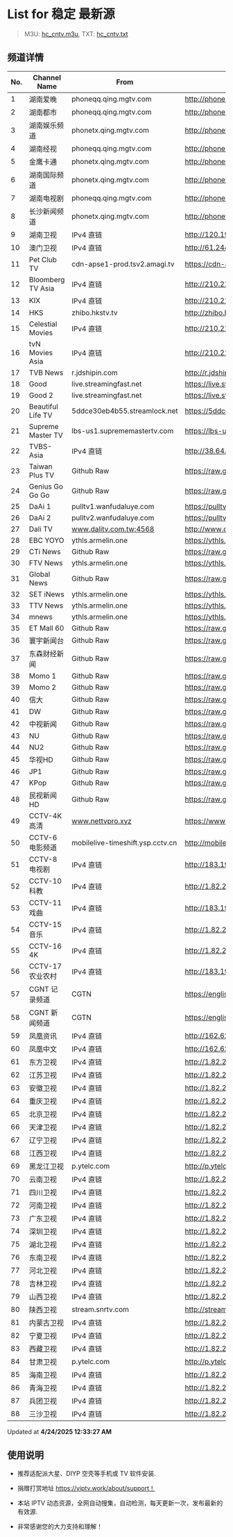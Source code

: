 # List for **稳定 最新源**

> M3U: [hc_cntv.m3u](./hc_cntv.m3u ), TXT: [hc_cntv.txt](./txt/hc_cntv.txt )

## 频道详情

| No. | Channel Name | From | Source |
| --- | ------------ | ---- | ------ |
| 1 | 湖南爱晚 | phoneqq.qing.mgtv.com | <http://phoneqq.qing.mgtv.com/nn_live/nn_x64/dWlwPTEwMy4zOS4yMjYuMTAwJnFpZD0mY2RuZXhfaWQ9cXFfcGhvbmVfbGl2ZSZzPWMyMDEzYjFhMmJhMjQwZmE0OWExM2E3YTgwODljYWQ0JnVpZD0mdXVpZD01ODkxNmU5ZTQwNDMwYTFlZDc5NGI4NWQyYWE5ZjJjYi02NzI3ZTI2NCZ2PTImYXM9MCZlcz0xNzQ1NDEwMDgx/HNGGMPP360.m3u8> |
| 2 | 湖南都市 | phoneqq.qing.mgtv.com | <http://phoneqq.qing.mgtv.com/nn_live/nn_x64/dWlwPTEwMy4zOS4yMjYuMTAwJnFpZD0mY2RuZXhfaWQ9cXFfcGhvbmVfbGl2ZSZzPTM2MTUxMjRkNjhhMWM3MTYwYTU0NDk0NzRiZGE4NWRjJnVpZD0mdXVpZD0yODE1NGE3YTA0MmM1Y2VjYmMyMTIxMGY0MTkyMDdlYy02NzI3ZTI2NCZ2PTImYXM9MCZlcz0xNzQ1Mzk4Nzg4/HNDSMPP360.m3u8> |
| 3 | 湖南娱乐频道 | phonetx.qing.mgtv.com | <http://phonetx.qing.mgtv.com/nn_live/nn_x64/dWlwPTEwMy4zOS4yMjYuMTAwJnFpZD0mY2RuZXhfaWQ9dHhfcGhvbmVfbGl2ZSZzPTZhMGFlZmE4YTgxYTg1ZGQwZTFhY2FkYTczNThhZTA2JnVpZD0mdXVpZD02MmFhMjA0ODQyNjE2YmY3ZDgyNzJhZDMzMmM1ZDA2Yy02NzI3ZTI2NCZ2PTImYXM9MCZlcz0xNzQ1NDAzOTA0/HNYLMPP360.m3u8> |
| 4 | 湖南经视 | phoneqq.qing.mgtv.com | <http://phoneqq.qing.mgtv.com/nn_live/nn_x64/dWlwPTEwMy4zOS4yMjYuMTAwJnFpZD0mY2RuZXhfaWQ9cXFfcGhvbmVfbGl2ZSZzPWQ3MmI2MDI3OGYyMmNjMDNiMGY5NzkwMGY2MjYwZGM2JnVpZD0mdXVpZD1jZDdhMWU3ZWJlMjAzM2EzZDIyZDU0NzJlMDViOTkxZC02NzI3ZTI2NCZ2PTImYXM9MCZlcz0xNzQ1NDA1NzE3/HNJSMPP360.m3u8> |
| 5 | 金鹰卡通 | phonetx.qing.mgtv.com | <http://phonetx.qing.mgtv.com/nn_live/nn_x64/dWlwPTEwMy4zOS4yMjYuMTAwJnFpZD0mY2RuZXhfaWQ9dHhfcGhvbmVfbGl2ZSZzPTljMjZjZmNhYWFjMDdjZGE0MzBmNjY4ODljNmYyMDc4JnVpZD0mdXVpZD0zMTk4ZTJkZmRiZWJhZDhlZjM0ODQyZTQxN2I1MTAxNS02NzI3ZTI2NCZ2PTImYXM9MCZlcz0xNzQ1MzkyODAy/JYKTMPP360.m3u8> |
| 6 | 湖南国际频道 | phonetx.qing.mgtv.com | <http://phonetx.qing.mgtv.com/nn_live/nn_x64/dWlwPTEwMy4zOS4yMjYuMTAwJnFpZD0mY2RuZXhfaWQ9dHhfcGhvbmVfbGl2ZSZzPTQxNjJiYzBlNzFjNmJkYjY5ZWVjNmQyMjQ5NjBjMzc2JnVpZD0mdXVpZD02NTI0NTJmN2JjNDY4OTUyMGNlOTIwMTMyMjE4ODgyMi02NzI3ZTI2NCZ2PTImYXM9MCZlcz0xNzQ1NDEyOTI0/HNGJMPP360.m3u8> |
| 7 | 湖南电视剧 | phoneqq.qing.mgtv.com | <http://phoneqq.qing.mgtv.com/nn_live/nn_x64/dWlwPTEwMy4zOS4yMjYuMTAwJnFpZD0mY2RuZXhfaWQ9cXFfcGhvbmVfbGl2ZSZzPWRiMzNiOWExOTM0N2RlMDdlMzg3MWFhNTE1OGRkNTBlJnVpZD0mdXVpZD1lY2VkZTA3Y2IzMmQ5Y2I0OGYyYWMyNTE1NzFjMDM4ZS02NzI3ZTI2NCZ2PTImYXM9MCZlcz0xNzQ1NDAwMjgy/HNDSJMPP360.m3u8> |
| 8 | 长沙新闻频道 | phonetx.qing.mgtv.com | <http://phonetx.qing.mgtv.com/nn_live/nn_x64/dWlwPTEwMy4zOS4yMjYuMTAwJnFpZD0mY2RuZXhfaWQ9dHhfcGhvbmVfbGl2ZSZzPTgwOTc4YjJhNTQ5MmYyZWE5NTIzMzkyNzUxZmUyZjJlJnVpZD0mdXVpZD04MDNhZWRhZDhjNzUzNDZiY2U4NWM2ZjQ4NGMyZmYyOS02NzI3ZTI2NCZ2PTImYXM9MCZlcz0xNzQ1NDA4NzA2/CSXWMPP360.m3u8> |
| 9 | 湖南卫视 | IPv4 直链 | <http://120.196.232.43:8088/rrs03.hw.gmcc.net/PLTV/651/224/3221226698/1.m3u8> |
| 10 | 澳门卫视 | IPv4 直链 | <http://61.244.22.4/ch1/ch1.live/playlist.m3u8> |
| 11 | Pet Club TV | cdn-apse1-prod.tsv2.amagi.tv | <https://cdn-apse1-prod.tsv2.amagi.tv/linear/amg01076-lightningintern-petclub-samsungnz/playlist.m3u8> |
| 12 | Bloomberg TV Asia | IPv4 直链 | <http://210.210.155.37/dr9445/h/h03/index.m3u8> |
| 13 | KIX | IPv4 直链 | <http://210.210.155.37/dr9445/h/h07/index.m3u8> |
| 14 | HKS | zhibo.hkstv.tv | <http://zhibo.hkstv.tv/livestream/mutfysrq/playlist.m3u8> |
| 15 | Celestial Movies | IPv4 直链 | <http://210.210.155.37/dr9445/h/h14/index.m3u8> |
| 16 | tvN Movies Asia | IPv4 直链 | <http://210.210.155.37/dr9445/h/h21/index.m3u8> |
| 17 | TVB News | r.jdshipin.com | <http://r.jdshipin.com/CkuBd> |
| 18 | Good | live.streamingfast.net | <https://live.streamingfast.net/osmflivech1.m3u8> |
| 19 | Good 2 | live.streamingfast.net | <https://live.streamingfast.net/osmflivech2.m3u8> |
| 20 | Beautiful Life TV | 5ddce30eb4b55.streamlock.net | <https://5ddce30eb4b55.streamlock.net/bltvhd/bltv1/playlist.m3u8> |
| 21 | Supreme Master TV | lbs-us1.suprememastertv.com | <https://lbs-us1.suprememastertv.com/720p.m3u8> |
| 22 | TVBS-Asia | IPv4 直链 | <http://38.64.72.148/hls/modn/list/4005/playlist.m3u8> |
| 23 | Taiwan Plus TV | Github Raw | <https://raw.githubusercontent.com/ChiSheng9/iptv/master/TV78.m3u8> |
| 24 | Genius Go Go Go | Github Raw | <https://raw.githubusercontent.com/ChiSheng9/iptv/master/TV26.m3u8> |
| 25 | DaAi 1 | pulltv1.wanfudaluye.com | <https://pulltv1.wanfudaluye.com/live/tv1.m3u8> |
| 26 | DaAi 2 | pulltv2.wanfudaluye.com | <https://pulltv2.wanfudaluye.com/live/tv2.m3u8> |
| 27 | Dali TV | www.dalitv.com.tw:4568 | <http://www.dalitv.com.tw:4568/live/dali/index.m3u8> |
| 28 | EBC YOYO | ythls.armelin.one | <https://ythls.armelin.one/channel/UCiWRSesvSYmY7YOyz0tv_zQ.m3u8> |
| 29 | CTi News | Github Raw | <https://raw.githubusercontent.com/ChiSheng9/iptv/master/TV28.m3u8> |
| 30 | FTV News | ythls.armelin.one | <https://ythls.armelin.one/channel/UC2VmWn8dAqkzlQqvy02E1PA.m3u8> |
| 31 | Global News | Github Raw | <https://raw.githubusercontent.com/ChiSheng9/iptv/master/TV02.m3u8> |
| 32 | SET iNews | ythls.armelin.one | <https://ythls.armelin.one/channel/UCoNYj9OFHZn3ACmmeRCPwbA.m3u8> |
| 33 | TTV News | ythls.armelin.one | <https://ythls.armelin.one/channel/UC8ROUUjHzEQm-ndb69CX8Ww.m3u8> |
| 34 | mnews | ythls.armelin.one | <https://ythls.armelin.one/channel/UC4LjkybVKXCDlneVXlKAbmw.m3u8> |
| 35 | ET Mall 60 | Github Raw | <https://raw.githubusercontent.com/ChiSheng9/iptv/master/TV18.m3u8> |
| 36 | 寰宇新闻台 | Github Raw | <https://raw.githubusercontent.com/ChiSheng9/iptv/master/TV02.m3u8> |
| 37 | 东森财经新闻 | Github Raw | <https://raw.githubusercontent.com/ChiSheng9/iptv/master/TV03.m3u8> |
| 38 | Momo 1 | Github Raw | <https://raw.githubusercontent.com/ChiSheng9/iptv/master/TV04.m3u8> |
| 39 | Momo 2 | Github Raw | <https://raw.githubusercontent.com/ChiSheng9/iptv/master/TV05.m3u8> |
| 40 | 信大 | Github Raw | <https://raw.githubusercontent.com/ChiSheng9/iptv/master/TV07.m3u8> |
| 41 | DW | Github Raw | <https://raw.githubusercontent.com/ChiSheng9/iptv/master/TV08.m3u8> |
| 42 | 中视新闻 | Github Raw | <https://raw.githubusercontent.com/ChiSheng9/iptv/master/TV09.m3u8> |
| 43 | NU | Github Raw | <https://raw.githubusercontent.com/ChiSheng9/iptv/master/TV10.m3u8> |
| 44 | NU2 | Github Raw | <https://raw.githubusercontent.com/ChiSheng9/iptv/master/TV14.m3u8> |
| 45 | 华视HD | Github Raw | <https://raw.githubusercontent.com/ChiSheng9/iptv/master/TV12.m3u8> |
| 46 | JP1 | Github Raw | <https://raw.githubusercontent.com/ChiSheng9/iptv/master/TV15.m3u8> |
| 47 | KPop | Github Raw | <https://raw.githubusercontent.com/ChiSheng9/iptv/master/TV16.m3u8> |
| 48 | 民视新闻HD | Github Raw | <https://raw.githubusercontent.com/ChiSheng9/iptv/master/TV17.m3u8> |
| 49 | CCTV-4K 高清 | www.nettvpro.xyz | <https://www.nettvpro.xyz/player/videojs.php?url=https://liveop.cctv.cn/hls/4KHD/playlist.m3u8> |
| 50 | CCTV-6 电影频道 | mobilelive-timeshift.ysp.cctv.cn | <http://mobilelive-timeshift.ysp.cctv.cn/timeshift/ysp/2013693901/timeshift.m3u8?delay=0> |
| 51 | CCTV-8 电视剧 | IPv4 直链 | <http://183.196.25.171:808/hls/77/index.m3u8> |
| 52 | CCTV-10 科教 | IPv4 直链 | <http://1.82.234.109/tencent.live.cbncdn.cn/__cl/cg:live/__c/cctv10HD/__op/default/__f/index.m3u8> |
| 53 | CCTV-11 戏曲 | IPv4 直链 | <http://183.196.25.171:808/hls/11/index.m3u8> |
| 54 | CCTV-15 音乐 | IPv4 直链 | <http://1.82.234.109/tencent.live.cbncdn.cn/__cl/cg:live/__c/cctv15HD/__op/default/__f/index.m3u8> |
| 55 | CCTV-16 4K | IPv4 直链 | <http://1.82.234.109/tencent.live.cbncdn.cn/__cl/cg:live/__c/cctv16HD/__op/default/__f/index.m3u8> |
| 56 | CCTV-17 农业农村 | IPv4 直链 | <http://183.196.25.171:808/hls/93/index.m3u8> |
| 57 | CGNT 记录频道 | CGTN | <https://english-livebkali.cgtn.com/live/doccgtn_0.m3u8> |
| 58 | CGNT 新闻频道 | CGTN | <https://english-livebkali.cgtn.com/live/encgtn_0.m3u8> |
| 59 | 凤凰资讯 | IPv4 直链 | <http://162.62.120.19/qctv.fengshows.cn/live/0701pin72.m3u8> |
| 60 | 凤凰中文 | IPv4 直链 | <http://162.62.120.19/qctv.fengshows.cn/live/0701pcc72.m3u8> |
| 61 | 东方卫视 | IPv4 直链 | <http://1.82.234.109/tencent.live.cbncdn.cn/__cl/cg:live/__c/shanghaiHD/__op/default/__f/index.m3u8> |
| 62 | 江苏卫视 | IPv4 直链 | <http://1.82.234.109/tencent.live.cbncdn.cn/__cl/cg:live/__c/jiangsuHD/__op/default/__f/index.m3u8> |
| 63 | 安徽卫视 | IPv4 直链 | <http://1.82.234.109/tencent.live.cbncdn.cn/__cl/cg:live/__c/anhuiSD/__op/default/__f/index.m3u8> |
| 64 | 重庆卫视 | IPv4 直链 | <http://1.82.234.109/tencent.live.cbncdn.cn/__cl/cg:live/__c/chongqingHD/__op/default/__f/index.m3u8> |
| 65 | 北京卫视 | IPv4 直链 | <http://1.82.234.109/tencent.live.cbncdn.cn/__cl/cg:live/__c/beijingHD/__op/default/__f/index.m3u8> |
| 66 | 天津卫视 | IPv4 直链 | <http://1.82.234.109/tencent.live.cbncdn.cn/__cl/cg:live/__c/tianjinHD/__op/default/__f/index.m3u8> |
| 67 | 辽宁卫视 | IPv4 直链 | <http://1.82.234.109/tencent.live.cbncdn.cn/__cl/cg:live/__c/liaoningHD/__op/default/__f/index.m3u8> |
| 68 | 江西卫视 | IPv4 直链 | <http://1.82.234.109/tencent.live.cbncdn.cn/__cl/cg:live/__c/jiangxiHD/__op/default/__f/index.m3u8> |
| 69 | 黑龙江卫视 | p.ytelc.com | <http://p.ytelc.com/videojs.php?id=https://idclive.hljtv.com:4430/live/hljws_own.m3u8> |
| 70 | 云南卫视 | IPv4 直链 | <http://1.82.234.109/tencent.live.cbncdn.cn/__cl/cg:live/__c/yunnanSD/__op/default/__f/index.m3u8> |
| 71 | 四川卫视 | IPv4 直链 | <http://1.82.234.109/tencent.live.cbncdn.cn/__cl/cg:live/__c/sichuanHD/__op/default/__f/index.m3u8> |
| 72 | 河南卫视 | IPv4 直链 | <http://1.82.234.109/tencent.live.cbncdn.cn/__cl/cg:live/__c/henanHD/__op/default/__f/index.m3u8> |
| 73 | 广东卫视 | IPv4 直链 | <http://1.82.234.109/tencent.live.cbncdn.cn/__cl/cg:live/__c/guangdongHD/__op/default/__f/index.m3u8> |
| 74 | 深圳卫视 | IPv4 直链 | <http://1.82.234.109/tencent.live.cbncdn.cn/__cl/cg:live/__c/shenzhenHD/__op/default/__f/index.m3u8> |
| 75 | 湖北卫视 | IPv4 直链 | <http://1.82.234.109/tencent.live.cbncdn.cn/__cl/cg:live/__c/hubeiSD/__op/default/__f/index.m3u8> |
| 76 | 东南卫视 | IPv4 直链 | <http://1.82.234.109/tencent.live.cbncdn.cn/__cl/cg:live/__c/dongnanHD/__op/default/__f/index.m3u8> |
| 77 | 河北卫视 | IPv4 直链 | <http://1.82.234.109/tencent.live.cbncdn.cn/__cl/cg:live/__c/hebeiSD/__op/default/__f/index.m3u8> |
| 78 | 吉林卫视 | IPv4 直链 | <http://1.82.234.109/tencent.live.cbncdn.cn/__cl/cg:live/__c/jilinHD/__op/default/__f/index.m3u8> |
| 79 | 山西卫视 | IPv4 直链 | <http://1.82.234.109/tencent.live.cbncdn.cn/__cl/cg:live/__c/shanxiSD/__op/default/__f/index.m3u8> |
| 80 | 陕西卫视 | stream.snrtv.com | <http://stream.snrtv.com/sxbc-star-gixFX0.m3u8> |
| 81 | 内蒙古卫视 | IPv4 直链 | <http://1.82.234.109/tencent.live.cbncdn.cn/__cl/cg:live/__c/neimengkuSD/__op/default/__f/index.m3u8> |
| 82 | 宁夏卫视 | IPv4 直链 | <http://1.82.234.109/tencent.live.cbncdn.cn/__cl/cg:live/__c/ningxia/__op/default/__f/index.m3u8> |
| 83 | 西藏卫视 | IPv4 直链 | <http://1.82.234.109/tencent.live.cbncdn.cn/__cl/cg:live/__c/xizangSD/__op/default/__f/index.m3u8> |
| 84 | 甘肃卫视 | p.ytelc.com | <http://p.ytelc.com/videojs.php?id=https://hls.gstv.com.cn/49048r/6e1sy2.m3u8> |
| 85 | 海南卫视 | IPv4 直链 | <http://1.82.234.109/tencent.live.cbncdn.cn/__cl/cg:live/__c/hainanSD/__op/default/__f/index.m3u8> |
| 86 | 青海卫视 | IPv4 直链 | <http://1.82.234.109/tencent.live.cbncdn.cn/__cl/cg:live/__c/qinghaiSD/__op/default/__f/index.m3u8> |
| 87 | 兵团卫视 | IPv4 直链 | <http://1.82.234.109/tencent.live.cbncdn.cn/__cl/cg:live/__c/bingtuanSD/__op/default/__f/index.m3u8> |
| 88 | 三沙卫视 | IPv4 直链 | <http://1.82.234.109/tencent.live.cbncdn.cn/__cl/cg:live/__c/sanshaSD/__op/default/__f/index.m3u8> |

Updated at **4/24/2025 12:33:27 AM**

## 使用说明

- 推荐适配派大星、DIYP 空壳等手机或 TV 软件安装.

- 捐赠打赏地址 <https://viptv.work/about/support！>

- 本站 IPTV 动态资源，全网自动搜集，自动检测，每天更新一次，发布最新的有效源.

- 非常感谢您的大力支持和理解！
